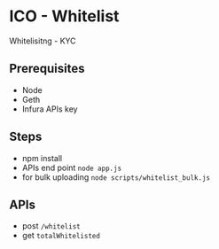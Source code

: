 # ICO - Whitelist

Whitelisitng - KYC

## Prerequisites
  - Node
  - Geth
  - Infura APIs key

## Steps
  - npm install
  - APIs end point `node app.js`
  - for bulk uploading `node scripts/whitelist_bulk.js`

## APIs
  - post `/whitelist`  
  - get `totalWhitelisted`

